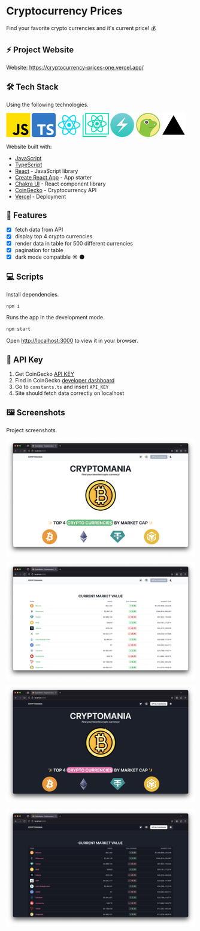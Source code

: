 # Cryptocurrency Prices

Find your favorite crypto currencies and it's current price! 💰

## ⚡ Project Website

Website: <https://cryptocurrency-prices-one.vercel.app/>

## 🛠️ Tech Stack

Using the following technologies.

![javascript](tech-stack-logos/javascript.png) ![typescript](tech-stack-logos/typescript.png) ![react](tech-stack-logos/react.png) ![create-react-app](tech-stack-logos/create-react-app.png) ![chakra](tech-stack-logos/chakra.png) ![coingecko](tech-stack-logos/coingecko.png) ![vercel](tech-stack-logos/vercel.png)

Website built with:

- [JavaScript](https://developer.mozilla.org/en-US/docs/Web/javascript)
- [TypeScript](https://www.typescriptlang.org/)
- [React](https://react.dev/) - JavaScript library
- [Create React App](https://create-react-app.dev/) - App starter
- [Chakra UI](https://chakra-ui.com/) - React component library
- [CoinGecko](https://www.coingecko.com/) - Cryptocurrency API
- [Vercel](https://www.vercel.com/) - Deployment

## 📝 Features

- [x] fetch data from API
- [x] display top 4 crypto currencies
- [x] render data in table for 500 different currencies
- [x] pagination for table
- [x] dark mode compatible ☀️ 🌑

## 💻 Scripts

Install dependencies.

```bash
npm i
```

Runs the app in the development mode.

```bash
npm start
```

Open [http://localhost:3000](http://localhost:3000) to view it in your browser.

## 🔑 API Key

1. Get CoinGecko [API KEY](https://support.coingecko.com/hc/en-us/articles/21880397454233-User-Guide-How-to-sign-up-for-CoinGecko-Demo-API-and-generate-an-API-key)
2. Find in CoinGecko [developer dashboard](https://www.coingecko.com/en/developers/dashboard)
3. Go to `constants.ts` and insert `API_KEY`
4. Site should fetch data correctly on localhost

## 🖼️ Screenshots

Project screenshots.

![screenshot-1](/screenshots/screenshot-1.png)

![screenshot-2](/screenshots/screenshot-2.png)

![screenshot-3](/screenshots/screenshot-3.png)

![screenshot-4](/screenshots/screenshot-4.png)
